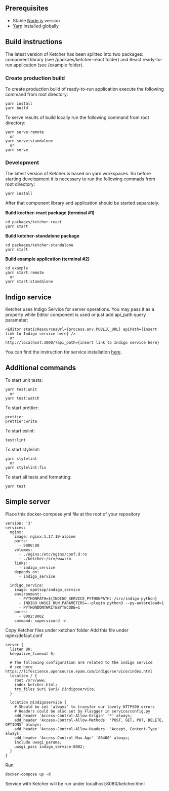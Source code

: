 ## Prerequisites

- Stable [Node.js](https://nodejs.org) version
- [Yarn](https://yarnpkg.com/) installed globally

## Build instructions

The latest version of Ketcher has been splitted into two packages: component library (see /packaes/ketcher-react folder) and React ready-to-run application (see /example folder).

### Create production build

To create production build of ready-to-run application execute the following command from root directory:

    yarn install
    yarn build

To serve results of build locally run the following command from root directory:

    yarn serve:remote
      or
    yarn serve:standalone
      or
    yarn serve

### Development

The latest version of Ketcher is based on yarn workspaces. So before starting development it is necessary to run the following commads from root directory:

    yarn install

After that component library and application should be started separately.

**Build kecther-react package (terminal #1)**

    cd packages/ketcher-react
    yarn start

**Build ketcher-standalone package**

    cd packages/ketcher-standalone
    yarn start

**Build example application (terminal #2)**

    cd example
    yarn start:remote
      or
    yarn start:standalone

## Indigo service

Ketcher uses Indigo Service for server operations.
You may pass it as a property while Editor component is used or just add api_path query parameter:

    <Editor staticResourcesUrl={process.env.PUBLIC_URL} apiPath={insert link to Indigo service here} />
      or
    http://localhost:3000/?api_path={insert link to Indigo service here}

You can find the instruction for service installation
[here](http://lifescience.opensource.epam.com/indigo/service/index.html).

## Additional commands

To start unit tests:

    yarn test:unit
      or
    yarn test:watch

To start prettier:

    prettier
    prettier:write

To start eslint:

    test:lint

To start stylelint:

    yarn stylelint
      or
    yarn stylelint:fix

To start all tests and formatting:

    yarn test

## Simple server

Place this docker-compose.yml file at the root of your repository

```
version: '3'
services:
  nginx:
    image: nginx:1.17.10-alpine
    ports:
      - 8080:80
    volumes:
      - ./nginx:/etc/nginx/conf.d:ro
      - ./ketcher:/srv/www:ro
    links:
      - indigo_service
    depends_on:
      - indigo_service

  indigo_service:
    image: epmlsop/indigo_service
    environment:
      - PYTHONPATH=${INDIGO_SERVICE_PYTHONPATH:-/srv/indigo-python}
      - INDIGO_UWSGI_RUN_PARAMETERS=--plugin python3 --py-autoreload=1
      - PYTHONDONTWRITEBYTECODE=1
    ports:
      - 8002:8002
    command: supervisord -n
```

Copy Ketcher files under ketcher/ folder
Add this file under nginx/defaut.conf

```
server {
  listen 80;
  keepalive_timeout 5;

  # The following configuration are related to the indigo service
  # see here https://lifescience.opensource.epam.com/indigo/service/index.html
  location / {
    root /srv/www;
    index ketcher.html;
    try_files $uri $uri/ @indigoservice;
  }

  location @indigoservice {
    # Should be set 'always' to transfer our lovely HTTP500 errors
    # Headers could be also set by Flasgger in service/config.py
    add_header 'Access-Control-Allow-Origin' '*' always;
    add_header 'Access-Control-Allow-Methods' 'POST, GET, PUT, DELETE, OPTIONS' always;
    add_header 'Access-Control-Allow-Headers' 'Accept, Content-Type' always;
    add_header 'Access-Control-Max-Age' '86400' always;
    include uwsgi_params;
    uwsgi_pass indigo_service:8002;
  }
}
```

Run

```
docker-compose up -d
```

Service with Ketcher will be run under localhost:8080/ketcher.html
